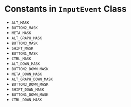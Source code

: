 # Constants in `InputEvent` Class

  - `ALT_MASK` 
  - `BUTTON2_MASK` 
  - `META_MASK`
  - `ALT_GRAPH_MASK` 
  - `BUTTON3_MASK` 
  - `SHIFT_MASK`
  - `BUTTON1_MASK` 
  - `CTRL_MASK`
  - `ALT_DOWN_MASK` 
  - `BUTTON2_DOWN_MASK` 
  - `META_DOWN_MASK`
  - `ALT_GRAPH_DOWN_MASK` 
  - `BUTTON3_DOWN_MASK` 
  - `SHIFT_DOWN_MASK`
  - `BUTTON1_DOWN_MASK` 
  - `CTRL_DOWN_MASK`